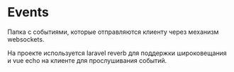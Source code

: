 # Events

Папка с событиями, которые отправляются клиенту через механизм websockets. 

На проекте используется laravel reverb для поддержки широковещания и vue echo на клиенте для прослушивания событий.

